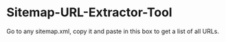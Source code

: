 # Sitemap-URL-Extractor-Tool
Go to any sitemap.xml, copy it and paste in this box to get a list of all URLs.
